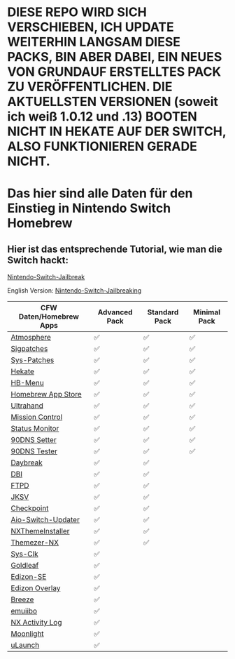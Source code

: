 # DIESE REPO WIRD SICH VERSCHIEBEN, ICH UPDATE WEITERHIN LANGSAM DIESE PACKS, BIN ABER DABEI, EIN NEUES VON GRUNDAUF ERSTELLTES PACK ZU VERÖFFENTLICHEN. DIE AKTUELLSTEN VERSIONEN (soweit ich weiß 1.0.12 und .13) BOOTEN NICHT IN HEKATE AUF DER SWITCH, ALSO FUNKTIONIEREN GERADE NICHT.


# Das hier sind alle Daten für den Einstieg in Nintendo Switch Homebrew

## Hier ist das entsprechende Tutorial, wie man die Switch hackt:


[Nintendo-Switch-Jailbreak](https://github.com/Nico-Shock/Nintendo-Switch-Jailbreak)

English Version:
[Nintendo-Switch-Jailbreaking](https://github.com/Nico-Shock/Switch-Jailbreaking-Toturial)


| CFW Daten/Homebrew Apps       | Advanced Pack       | Standard Pack       | Minimal Pack        |
| ----------------------------- | ------------------- | ------------------- | ------------------- |
| [Atmosphere](https://github.com/Atmosphere-NX/Atmosphere/releases/tag/1.7.1) | ✅                   | ✅                   | ✅                   |
| [Sigpatches](https://gbatemp.net/threads/sigpatches-for-atmosphere-hekate-fss0-fusee-package3.571543/page-177#post-10438165) | ✅                   | ✅                   | ✅                   |
| [Sys-Patches](https://github.com/impeeza/sys-patch/releases/tag/v1.5.2) | ✅                   | ✅                   | ✅                   |
| [Hekate](https://github.com/CTCaer/hekate/releases/tag/v6.2.1) | ✅                   | ✅                   | ✅                   |
| [HB-Menu](https://github.com/switchbrew/nx-hbmenu/releases/tag/v3.6.0) | ✅                   | ✅                   | ✅                   |
| [Homebrew App Store](https://github.com/fortheusers/hb-appstore/releases/tag/v2.3.2) | ✅                   | ✅                   | ✅                   |
| [Ultrahand](https://github.com/ppkantorski/Ultrahand-Overlay/releases/tag/v1.7.8) | ✅                   | ✅                   | ✅                   |
| [Mission Control](https://github.com/ndeadly/MissionControl/releases/tag/v0.11.1) | ✅                   | ✅                   | ✅                   |
| [Status Monitor](https://github.com/masagrator/Status-Monitor-Overlay/releases/tag/1.1.3) | ✅                   | ✅                   | ✅                   |
| [90DNS Setter](https://github.com/suchmememanyskill/switch-90dns-setter/releases) | ✅                   | ✅                   | ✅                   |
| [90DNS Tester](https://github.com/meganukebmp/Switch_90DNS_tester/releases/) | ✅                   | ✅                   | ✅                   |
| [Daybreak](https://github.com/Atmosphere-NX/Atmosphere/releases/tag/1.7.1) | ✅                   | ✅                   |                     |
| [DBI](https://github.com/rashevskyv/dbi/releases/tag/658) | ✅                   | ✅                   |                     |
| [FTPD](https://github.com/mtheall/ftpd/releases/tag/v3.1.0) | ✅                   | ✅                   |                     |
| [JKSV](https://github.com/J-D-K/JKSV/releases/tag/08%2F06%2F2024) | ✅                   | ✅                   |                     |
| [Checkpoint](https://github.com/BernardoGiordano/Checkpoint/releases/tag/v3.8.0) | ✅                   | ✅                   |                     |
| [Aio-Switch-Updater](https://github.com/HamletDuFromage/aio-switch-updater/releases/tag/2.23.2) | ✅                   | ✅                   |                     |
| [NXThemeInstaller](https://github.com/exelix11/SwitchThemeInjector/releases/tag/v4.7.1) | ✅                   | ✅                   |                     |
| [Themezer-NX](https://github.com/suchmememanyskill/themezer-nx/releases/tag/2.0.0) | ✅                   | ✅                   |                     |
| [Sys-Clk](https://github.com/retronx-team/sys-clk/releases/tag/2.0.0-rc) | ✅                   |                     |                     |
| [Goldleaf](https://github.com/XorTroll/Goldleaf/releases/tag/1.0.0) | ✅                   |                     |                     |
| [Edizon-SE](https://github.com/tomvita/EdiZon-SE/releases/tag/3.8.36) | ✅                   |                     |                     |
| [Edizon Overlay](https://github.com/proferabg/EdiZon-Overlay/releases/tag/v1.0.8) | ✅                   |                     |                     |
| [Breeze](https://github.com/tomvita/Breeze-Beta/releases/tag/beta94b) | ✅                   |                     |                     |
| [emuiibo](https://github.com/XorTroll/emuiibo/releases/tag/1.1.1) | ✅                   |                     |                     |
| [NX Activity Log](https://github.com/tallbl0nde/NX-Activity-Log/releases/tag/v1.4.0) | ✅                   |                     |                     |
| [Moonlight](https://github.com/XITRIX/Moonlight-Switch/releases/tag/v1.2.1) | ✅                   |                     |                     |
| [uLaunch](https://github.com/XorTroll/uLaunch/releases/tag/1.0.0) | ✅                   |                     |                     |

